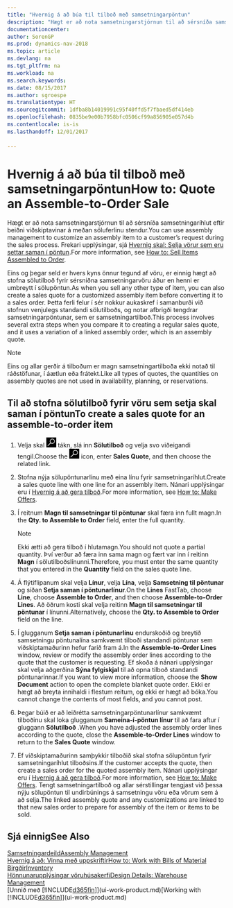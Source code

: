 ```yaml
---
title: "Hvernig á að búa til tilboð með samsetningarpöntun"
description: "Hægt er að nota samsetningarstjórnun til að sérsníða samsetningaríhlut eftir beiðni viðskiptavinar á meðan söluferlinu stendur."
documentationcenter: 
author: SorenGP
ms.prod: dynamics-nav-2018
ms.topic: article
ms.devlang: na
ms.tgt_pltfrm: na
ms.workload: na
ms.search.keywords: 
ms.date: 08/15/2017
ms.author: sgroespe
ms.translationtype: HT
ms.sourcegitcommit: 1dfba8b14019991c95f40ffd5f7fbaed5df414eb
ms.openlocfilehash: 0835be9e00b7958bfc0506cf99a856905e057d4b
ms.contentlocale: is-is
ms.lasthandoff: 12/01/2017

---
```

# <a name="how-to-quote-an-assemble-to-order-sale"></a><span data-ttu-id="c544a-103">Hvernig á að búa til tilboð með samsetningarpöntun</span><span class="sxs-lookup"><span data-stu-id="c544a-103">How to: Quote an Assemble-to-Order Sale</span></span>
<span data-ttu-id="c544a-104">Hægt er að nota samsetningarstjórnun til að sérsníða samsetningaríhlut eftir beiðni viðskiptavinar á meðan söluferlinu stendur.</span><span class="sxs-lookup"><span data-stu-id="c544a-104">You can use assembly management to customize an assembly item to a customer’s request during the sales process.</span></span> <span data-ttu-id="c544a-105">Frekari upplýsingar, sjá [Hvernig skal: Selja vörur sem eru settar saman í pöntun](assembly-how-to-sell-items-assembled-to-order.md).</span><span class="sxs-lookup"><span data-stu-id="c544a-105">For more information, see [How to: Sell Items Assembled to Order](assembly-how-to-sell-items-assembled-to-order.md).</span></span>  

<span data-ttu-id="c544a-106">Eins og þegar seld er hvers kyns önnur tegund af vöru, er einnig hægt að stofna sölutilboð fyrir sérsniðna samsetningarvöru áður en henni er umbreytt í sölupöntun.</span><span class="sxs-lookup"><span data-stu-id="c544a-106">As when you sell any other type of item, you can also create a sales quote for a customized assembly item before converting it to a sales order.</span></span> <span data-ttu-id="c544a-107">Þetta ferli felur í sér nokkur aukaskref í samanburði við stofnun venjulegs standandi sölutilboðs, og notar afbrigði tengdrar samsetningarpöntunar, sem er samsetningartilboð.</span><span class="sxs-lookup"><span data-stu-id="c544a-107">This process involves several extra steps when you compare it to creating a regular sales quote, and it uses a variation of a linked assembly order, which is an assembly quote.</span></span>

> [!NOTE]  
>  <span data-ttu-id="c544a-108">Eins og allar gerðir á tilboðum er magn samsetningartilboða ekki notað til ráðstöfunar, í áætlun eða frátekt.</span><span class="sxs-lookup"><span data-stu-id="c544a-108">Like all types of quotes, the quantities on assembly quotes are not used in availability, planning, or reservations.</span></span>  

## <a name="to-create-a-sales-quote-for-an-assemble-to-order-item"></a><span data-ttu-id="c544a-109">Til að stofna sölutilboð fyrir vöru sem setja skal saman í pöntun</span><span class="sxs-lookup"><span data-stu-id="c544a-109">To create a sales quote for an assemble-to-order item</span></span>  
1.  <span data-ttu-id="c544a-110">Velja skal ![Leit að síðu eða skýrslu](media/ui-search/search_small.png "Leit að síðu eða skýrslu táknið") tákn, slá inn **Sölutilboð** og velja svo viðeigandi tengil.</span><span class="sxs-lookup"><span data-stu-id="c544a-110">Choose the ![Search for Page or Report](media/ui-search/search_small.png "Search for Page or Report icon") icon, enter **Sales Quote**, and then choose the related link.</span></span>  
2.  <span data-ttu-id="c544a-111">Stofna nýja sölupöntunarlínu með eina línu fyrir samsetningaríhlut.</span><span class="sxs-lookup"><span data-stu-id="c544a-111">Create a sales quote line with one line for an assembly item.</span></span> <span data-ttu-id="c544a-112">Nánari upplýsingar eru í [Hvernig á að gera tilboð](sales-how-make-offers.md).</span><span class="sxs-lookup"><span data-stu-id="c544a-112">For more information, see [How to: Make Offers](sales-how-make-offers.md).</span></span>  
3.  <span data-ttu-id="c544a-113">Í reitnum **Magn til samsetningar til pöntunar** skal færa inn fullt magn.</span><span class="sxs-lookup"><span data-stu-id="c544a-113">In the **Qty. to Assemble to Order** field, enter the full quantity.</span></span>

    > [!NOTE]  
    >  <span data-ttu-id="c544a-114">Ekki ætti að gera tilboð í hlutamagn.</span><span class="sxs-lookup"><span data-stu-id="c544a-114">You should not quote a partial quantity.</span></span> <span data-ttu-id="c544a-115">Því verður að færa inn sama magn og fært var inn í reitinn **Magn** í sölutilboðslínunni.</span><span class="sxs-lookup"><span data-stu-id="c544a-115">Therefore, you must enter the same quantity that you entered in the **Quantity** field on the sales quote line.</span></span>  

4.  <span data-ttu-id="c544a-116">Á flýtiflipanum skal velja **Línur**, velja **Lína**, velja **Samsetning til pöntunar** og síðan **Setja saman í pöntunarlínur**.</span><span class="sxs-lookup"><span data-stu-id="c544a-116">On the **Lines** FastTab, choose **Line**, choose **Assemble to Order**, and then choose **Assemble-to-Order Lines**.</span></span> <span data-ttu-id="c544a-117">Að öðrum kosti skal velja reitinn **Magn til samsetningar til pöntunar** í línunni.</span><span class="sxs-lookup"><span data-stu-id="c544a-117">Alternatively, choose the **Qty. to Assemble to Order** field on the line.</span></span>  
5.  <span data-ttu-id="c544a-118">Í glugganum **Setja saman í pöntunarlínu** endurskoðið og breytið samsetningu pöntunalína samkvæmt tilboði standandi pöntunar sem viðskiptamaðurinn hefur farið fram á.</span><span class="sxs-lookup"><span data-stu-id="c544a-118">In the **Assemble-to-Order Lines** window, review or modify the assembly order lines according to the quote that the customer is requesting.</span></span> <span data-ttu-id="c544a-119">Ef skoða á nánari upplýsingar skal velja aðgerðina **Sýna fylgiskjal** til að opna tilboð standandi pöntunarinnar.</span><span class="sxs-lookup"><span data-stu-id="c544a-119">If you want to view more information, choose the **Show Document** action to open the complete blanket quote order.</span></span> <span data-ttu-id="c544a-120">Ekki er hægt að breyta innihaldi i flestum reitum, og ekki er hægt að bóka.</span><span class="sxs-lookup"><span data-stu-id="c544a-120">You cannot change the contents of most fields, and you cannot post.</span></span>  
6.  <span data-ttu-id="c544a-121">Þegar búið er að leiðrétta samsetningarpöntunarlínur samkvæmt tilboðinu skal loka glugganum **Sameina-í-pöntun línur** til að fara aftur í gluggann **Sölutilboð** .</span><span class="sxs-lookup"><span data-stu-id="c544a-121">When you have adjusted the assembly order lines according to the quote, close the **Assemble-to-Order Lines** window to return to the **Sales Quote** window.</span></span>  
7.  <span data-ttu-id="c544a-122">Ef viðskiptamaðurinn samþykkir tilboðið skal stofna sölupöntun fyrir samsetningaríhlut tilboðsins.</span><span class="sxs-lookup"><span data-stu-id="c544a-122">If the customer accepts the quote, then create a sales order for the quoted assembly item.</span></span> <span data-ttu-id="c544a-123">Nánari upplýsingar eru í [Hvernig á að gera tilboð](sales-how-make-offers.md).</span><span class="sxs-lookup"><span data-stu-id="c544a-123">For more information, see [How to: Make Offers](sales-how-make-offers.md).</span></span> <span data-ttu-id="c544a-124">Tengt samsetningartilboð og allar sérstillingar tengjast við þessa nýju sölupöntun til undirbúnings á samsetningu vöru eða vörum sem á að selja.</span><span class="sxs-lookup"><span data-stu-id="c544a-124">The linked assembly quote and any customizations are linked to that new sales order to prepare for assembly of the item or items to be sold.</span></span>  

## <a name="see-also"></a><span data-ttu-id="c544a-125">Sjá einnig</span><span class="sxs-lookup"><span data-stu-id="c544a-125">See Also</span></span>  
[<span data-ttu-id="c544a-126">Samsetningardeild</span><span class="sxs-lookup"><span data-stu-id="c544a-126">Assembly Management</span></span>](assembly-assemble-items.md)  
[<span data-ttu-id="c544a-127">Hvernig á að: Vinna með uppskriftir</span><span class="sxs-lookup"><span data-stu-id="c544a-127">How to: Work with Bills of Material</span></span>](inventory-how-work-BOMs.md)  
[<span data-ttu-id="c544a-128">Birgðir</span><span class="sxs-lookup"><span data-stu-id="c544a-128">Inventory</span></span>](inventory-manage-inventory.md)  
[<span data-ttu-id="c544a-129">Hönnunarupplýsingar vöruhúsakerfi</span><span class="sxs-lookup"><span data-stu-id="c544a-129">Design Details: Warehouse Management</span></span>](design-details-warehouse-management.md)  
<span data-ttu-id="c544a-130">[Unnið með [!INCLUDE[d365fin](includes/d365fin_md.md)]](ui-work-product.md)</span><span class="sxs-lookup"><span data-stu-id="c544a-130">[Working with [!INCLUDE[d365fin](includes/d365fin_md.md)]](ui-work-product.md)</span></span>

